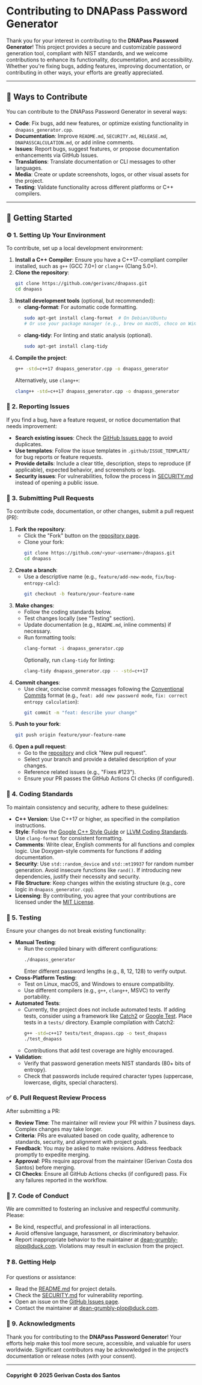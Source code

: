 # Contributing to DNAPass Password Generator

Thank you for your interest in contributing to the **DNAPass Password Generator**! This project provides a secure and customizable password generation tool, compliant with NIST standards, and we welcome contributions to enhance its functionality, documentation, and accessibility. Whether you're fixing bugs, adding features, improving documentation, or contributing in other ways, your efforts are greatly appreciated.

---

## 🤝 Ways to Contribute

You can contribute to the DNAPass Password Generator in several ways:
- **Code**: Fix bugs, add new features, or optimize existing functionality in `dnapass_generator.cpp`.
- **Documentation**: Improve `README.md`, `SECURITY.md`, `RELEASE.md`, `DNAPASSCALCULATION.md`, or add inline comments.
- **Issues**: Report bugs, suggest features, or propose documentation enhancements via GitHub Issues.
- **Translations**: Translate documentation or CLI messages to other languages.
- **Media**: Create or update screenshots, logos, or other visual assets for the project.
- **Testing**: Validate functionality across different platforms or C++ compilers.

---

## 🚀 Getting Started

### ⚙️ 1. Setting Up Your Environment
To contribute, set up a local development environment:
1. **Install a C++ Compiler**: Ensure you have a C++17-compliant compiler installed, such as `g++` (GCC 7.0+) or `clang++` (Clang 5.0+).
2. **Clone the repository**:
   ```bash
   git clone https://github.com/gerivanc/dnapass.git
   cd dnapass
   ```
3. **Install development tools** (optional, but recommended):
   - **clang-format**: For automatic code formatting.
     ```bash
     sudo apt-get install clang-format  # On Debian/Ubuntu
     # Or use your package manager (e.g., brew on macOS, choco on Windows)
     ```
   - **clang-tidy**: For linting and static analysis (optional).
     ```bash
     sudo apt-get install clang-tidy
     ```
4. **Compile the project**:
   ```bash
   g++ -std=c++17 dnapass_generator.cpp -o dnapass_generator
   ```
   Alternatively, use `clang++`:
   ```bash
   clang++ -std=c++17 dnapass_generator.cpp -o dnapass_generator
   ```

### 📢 2. Reporting Issues
If you find a bug, have a feature request, or notice documentation that needs improvement:
- **Search existing issues**: Check the [GitHub Issues page](https://github.com/gerivanc/dnapass-password-generator/issues) to avoid duplicates.
- **Use templates**: Follow the issue templates in `.github/ISSUE_TEMPLATE/` for bug reports or feature requests.
- **Provide details**: Include a clear title, description, steps to reproduce (if applicable), expected behavior, and screenshots or logs.
- **Security issues**: For vulnerabilities, follow the process in [SECURITY.md](https://github.com/gerivanc/dnapass-password-generator/blob/main/CONTRIBUTING.md) instead of opening a public issue.

### 🔄 3. Submitting Pull Requests
To contribute code, documentation, or other changes, submit a pull request (PR):
1. **Fork the repository**:
   - Click the "Fork" button on the [repository page](https://github.com/gerivanc/dnapass-password-generator/).
   - Clone your fork:
     ```bash
     git clone https://github.com/<your-username>/dnapass.git
     cd dnapass
     ```
2. **Create a branch**:
   - Use a descriptive name (e.g., `feature/add-new-mode`, `fix/bug-entropy-calc`):
     ```bash
     git checkout -b feature/your-feature-name
     ```
3. **Make changes**:
   - Follow the coding standards below.
   - Test changes locally (see "Testing" section).
   - Update documentation (e.g., `README.md`, inline comments) if necessary.
   - Run formatting tools:
     ```bash
     clang-format -i dnapass_generator.cpp
     ```
     Optionally, run `clang-tidy` for linting:
     ```bash
     clang-tidy dnapass_generator.cpp -- -std=c++17
     ```
4. **Commit changes**:
   - Use clear, concise commit messages following the [Conventional Commits](https://www.conventionalcommits.org/) format (e.g., `feat: add new password mode`, `fix: correct entropy calculation`):
     ```bash
     git commit -m "feat: describe your change"
     ```
5. **Push to your fork**:
   ```bash
   git push origin feature/your-feature-name
   ```
6. **Open a pull request**:
   - Go to the [repository](https://github.com/gerivanc/dnapass) and click "New pull request".
   - Select your branch and provide a detailed description of your changes.
   - Reference related issues (e.g., "Fixes #123").
   - Ensure your PR passes the GitHub Actions CI checks (if configured).

### 📜 4. Coding Standards
To maintain consistency and security, adhere to these guidelines:
- **C++ Version**: Use C++17 or higher, as specified in the compilation instructions.
- **Style**: Follow the [Google C++ Style Guide](https://google.github.io/styleguide/cppguide.html) or [LLVM Coding Standards](https://llvm.org/docs/CodingStandards.html). Use `clang-format` for consistent formatting.
- **Comments**: Write clear, English comments for all functions and complex logic. Use Doxygen-style comments for functions if adding documentation.
- **Security**: Use `std::random_device` and `std::mt19937` for random number generation. Avoid insecure functions like `rand()`. If introducing new dependencies, justify their necessity and security.
- **File Structure**: Keep changes within the existing structure (e.g., core logic in `dnapass_generator.cpp`).
- **Licensing**: By contributing, you agree that your contributions are licensed under the [MIT License](https://github.com/gerivanc/dnapass/blob/main/LICENSE.md).

### 🧪 5. Testing
Ensure your changes do not break existing functionality:
- **Manual Testing**:
  - Run the compiled binary with different configurations:
    ```bash
    ./dnapass_generator
    ```
    Enter different password lengths (e.g., 8, 12, 128) to verify output.
- **Cross-Platform Testing**:
  - Test on Linux, macOS, and Windows to ensure compatibility.
  - Use different compilers (e.g., `g++`, `clang++`, MSVC) to verify portability.
- **Automated Tests**:
  - Currently, the project does not include automated tests. If adding tests, consider using a framework like [Catch2](https://github.com/catchorg/Catch2) or [Google Test](https://github.com/google/googletest). Place tests in a `tests/` directory. Example compilation with Catch2:
    ```bash
    g++ -std=c++17 tests/test_dnapass.cpp -o test_dnapass
    ./test_dnapass
    ```
  - Contributions that add test coverage are highly encouraged.
- **Validation**:
  - Verify that password generation meets NIST standards (80+ bits of entropy).
  - Check that passwords include required character types (uppercase, lowercase, digits, special characters).

### ✅ 6. Pull Request Review Process
After submitting a PR:
- **Review Time**: The maintainer will review your PR within 7 business days. Complex changes may take longer.
- **Criteria**: PRs are evaluated based on code quality, adherence to standards, security, and alignment with project goals.
- **Feedback**: You may be asked to make revisions. Address feedback promptly to expedite merging.
- **Approval**: PRs require approval from the maintainer (Gerivan Costa dos Santos) before merging.
- **CI Checks**: Ensure all GitHub Actions checks (if configured) pass. Fix any failures reported in the workflow.

### 🤗 7. Code of Conduct
We are committed to fostering an inclusive and respectful community. Please:
- Be kind, respectful, and professional in all interactions.
- Avoid offensive language, harassment, or discriminatory behavior.
- Report inappropriate behavior to the maintainer at [dean-grumbly-plop@duck.com](mailto:dean-grumbly-plop@duck.com).
Violations may result in exclusion from the project.

### ❓ 8. Getting Help
For questions or assistance:
- Read the [README.md](https://github.com/gerivanc/dnapass/blob/main/README.md) for project details.
- Check the [SECURITY.md](https://github.com/gerivanc/dnapass/blob/main/SECURITY.md) for vulnerability reporting.
- Open an issue on the [GitHub Issues page](https://github.com/gerivanc/dnapass/issues).
- Contact the maintainer at [dean-grumbly-plop@duck.com](mailto:dean-grumbly-plop@duck.com).

### 🙌 9. Acknowledgments
Thank you for contributing to the **DNAPass Password Generator**! Your efforts help make this tool more secure, accessible, and valuable for users worldwide. Significant contributors may be acknowledged in the project’s documentation or release notes (with your consent).

---

#### Copyright © 2025 Gerivan Costa dos Santos

